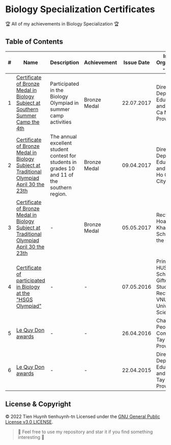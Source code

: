 # Biology Specialization Certificates

:trophy: All of my achievements in Biology Specialization :trophy:

## Table of Contents
#| Name | Description | Achievement | Issue Date | Issuing Organization - Issuer
-| ---- | ----------- | ----------- | ---------- | -----------------------------
1| [Certificate of Bronze Medal in Biology Subject at Southern Summer Camp the 4th](https://raw.githubusercontent.com/tienhuynh-tn/awards/main/5-biology/southern-summer-camp-bronze-medal-2017.jpg) | Participated in the Biology Olympiad in summer camp activities | Bronze Medal | 22.07.2017 | Director of Department Education and Training Ca Mau Province
2| [Certificate of Bronze Medal in Biology Subject at Traditional Olympiad April 30 the 23th](https://raw.githubusercontent.com/tienhuynh-tn/awards/main/5-biology/bronze-medal-grade-10-at-olympiad-30.4-2017.jpg) | The annual excellent student contest for students in grades 10 and 11 of the southern region. | Bronze Medal | 09.04.2017 | Director of Department Education and Training Ho Chi Minh City
3| [Certificate of Bronze Medal in Biology Subject at Traditional Olympiad April 30 the 23th](https://raw.githubusercontent.com/tienhuynh-tn/awards/main/5-biology/bronze-medal-grade-10-at-olympiad-30.4-2017.jpg) | - | Bronze Medal | 05.05.2017 | Rector of Hoang Le Kha High School for the Gifted
4| [Certificate of participated in Biology at the "HSGS Olympiad"](https://raw.githubusercontent.com/tienhuynh-tn/awards/main/5-biology/participated-in-biology-at-the-hsgs-olympiad.jpg) | - | - | 07.05.2016 | Principal of HUS High School for Gifted Students and Rector of VNU University of Science
5| [Le Quy Don awards](https://raw.githubusercontent.com/tienhuynh-tn/awards/main/5-biology/Le-Quy-Don-award-2015-2016.jpg) | - | - | 26.04.2016 | Chairman of People’s Committee Tay Ninh Province
6| [Le Quy Don awards](https://raw.githubusercontent.com/tienhuynh-tn/awards/main/5-biology/Le-Quy-Don-award-2014-2015.jpg) | - | - | 22.04.2015 | Director of Department Education and Training Tay Ninh Province

## License & Copyright
&copy; 2022 Tien Huynh tienhuynh-tn Licensed under the [GNU General Public License v3.0 LICENSE](https://github.com/tienhuynh-tn/awards/blob/main/LICENSE).

> :love_you_gesture: Feel free to use my repository and star it if you find something interesting :love_you_gesture:
